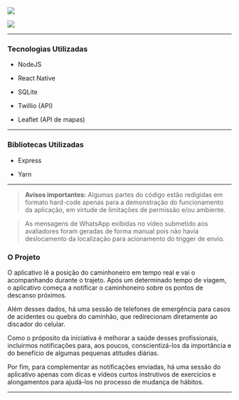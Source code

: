 [![](https://hackathonccr.shawee.io/static/media/header.4b11cc54.png)](https://hackathonccr.shawee.io/static/media/header.4b11cc54.png)

![](https://i.imgur.com/DpQIHRG.png)

------------



### Tecnologias Utilizadas 

* NodeJS

* React Native

* SQLite

* Twillio (API)

* Leaflet (API de mapas)

------------

### Bibliotecas Utilizadas
* Express

* Yarn

------------

> **Avisos importantes:**
> Algumas partes do código estão redigidas em formato hard-code apenas para a demonstração do funcionamento da aplicação, em virtude de limitações de permissão e/ou ambiente.

>  As mensagens de WhatsApp exibidas no vídeo submetido aos avaliadores foram geradas de forma manual pois não havia deslocamento da localização para acionamento do trigger de envio.

### O Projeto
O aplicativo lê a posição do caminhoneiro em tempo real e vai o acompanhando durante o trajeto. 
Após um determinado tempo de viagem, o aplicativo começa a notificar o caminhoneiro sobre os pontos de descanso próximos.

Além desses dados, há uma sessão de telefones de emergência para casos de acidentes ou quebra do caminhão, que redirecionam diretamente ao discador do celular.

Como o próposito da iniciativa é melhorar a saúde desses profissionais, incluirmos notificações para, aos poucos,  conscientizá-los da importância e do benefício de algumas pequenas atitudes diárias.

Por fim, para complementar as notificações enviadas, há uma sessão do aplicativo apenas com dicas e vídeos curtos instrutivos de exercícios e alongamentos para ajudá-los no processo de mudança de hábitos.


------------
